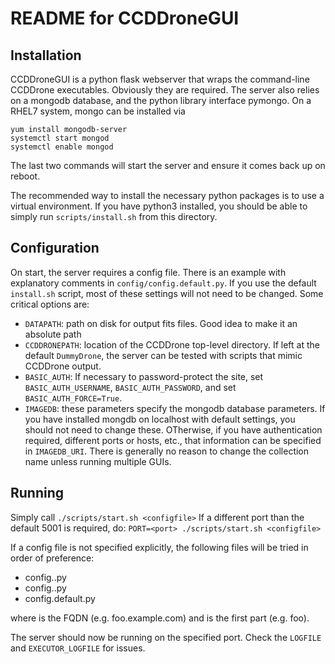 # README for CCDDroneGUI

## Installation
CCDDroneGUI is a python flask webserver that wraps the command-line CCDDrone executables. Obviously they are required.  The server also relies on a mongodb database, and the python library interface pymongo.  On a RHEL7 system, mongo can be installed via

```
yum install mongodb-server
systemctl start mongod
systemctl enable mongod
```
The last two commands will start the server and ensure it comes back up on reboot. 

The recommended way to install the necessary python packages is to use a virtual environment. If you have python3 installed, you should be able to simply run `scripts/install.sh` from this directory. 

## Configuration
On start, the server requires a config file. There is an example with explanatory comments in `config/config.default.py`. If you use the default `install.sh` script, most of these settings will not need to be changed. Some critical options are:

  - `DATAPATH`: path on disk for output fits files.  Good idea to make it an absolute path
  - `CCDDRONEPATH`: location of the CCDDrone top-level directory.  If left at the default `DummyDrone`, the server can be tested with scripts that mimic CCDDrone output. 
  - `BASIC_AUTH`: If necessary to password-protect the site, set `BASIC_AUTH_USERNAME`, `BASIC_AUTH_PASSWORD`, and set `BASIC_AUTH_FORCE=True`. 
  - `IMAGEDB`: these parameters specify the mongodb database parameters. If you have installed mongdb on localhost with default settings, you should not need to change these. OTherwise, if you have authentication required, different ports or hosts, etc., that information can be specified in `IMAGEDB_URI`.  There is generally no reason to change the collection name unless running multiple GUIs. 

## Running
Simply call 
`./scripts/start.sh <configfile>`
If a different port than the default 5001 is required, do:
`PORT=<port> ./scripts/start.sh <configfile>`

If a config file is not specified explicitly, the following files will be tried in order of preference: 

  - config.<system>.py
  - config.<hostname>.py
  - config.default.py

where <hostname> is the FQDN (e.g. foo.example.com) and <system> is the first part (e.g. foo).  

The server should now be running on the specified port.  Check the `LOGFILE` and `EXECUTOR_LOGFILE` for issues. 